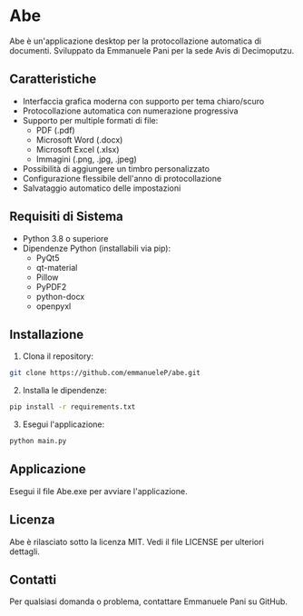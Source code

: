 # Abe

Abe è un'applicazione desktop per la protocollazione automatica di documenti. Sviluppato da Emmanuele Pani per la sede Avis di Decimoputzu.

## Caratteristiche

- Interfaccia grafica moderna con supporto per tema chiaro/scuro
- Protocollazione automatica con numerazione progressiva
- Supporto per multiple formati di file:
  - PDF (.pdf)
  - Microsoft Word (.docx)
  - Microsoft Excel (.xlsx)
  - Immagini (.png, .jpg, .jpeg)
- Possibilità di aggiungere un timbro personalizzato
- Configurazione flessibile dell'anno di protocollazione
- Salvataggio automatico delle impostazioni

## Requisiti di Sistema

- Python 3.8 o superiore
- Dipendenze Python (installabili via pip):
  - PyQt5
  - qt-material
  - Pillow
  - PyPDF2
  - python-docx
  - openpyxl

## Installazione

1. Clona il repository:
```bash
git clone https://github.com/emmanueleP/abe.git
```

2. Installa le dipendenze:
```bash
pip install -r requirements.txt
```

3. Esegui l'applicazione:
```bash
python main.py
```

## Applicazione
Esegui il file Abe.exe per avviare l'applicazione. 

## Licenza
Abe è rilasciato sotto la licenza MIT. Vedi il file LICENSE per ulteriori dettagli.

## Contatti
Per qualsiasi domanda o problema, contattare Emmanuele Pani su GitHub.
